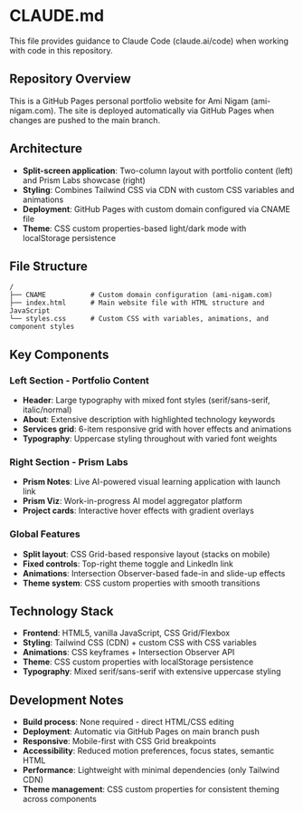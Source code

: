 # CLAUDE.md

This file provides guidance to Claude Code (claude.ai/code) when working with code in this repository.

## Repository Overview

This is a GitHub Pages personal portfolio website for Ami Nigam (ami-nigam.com). The site is deployed automatically via GitHub Pages when changes are pushed to the main branch.

## Architecture

- **Split-screen application**: Two-column layout with portfolio content (left) and Prism Labs showcase (right)
- **Styling**: Combines Tailwind CSS via CDN with custom CSS variables and animations
- **Deployment**: GitHub Pages with custom domain configured via CNAME file
- **Theme**: CSS custom properties-based light/dark mode with localStorage persistence

## File Structure

```
/
├── CNAME           # Custom domain configuration (ami-nigam.com)
├── index.html      # Main website file with HTML structure and JavaScript
└── styles.css      # Custom CSS with variables, animations, and component styles
```

## Key Components

### Left Section - Portfolio Content
- **Header**: Large typography with mixed font styles (serif/sans-serif, italic/normal)
- **About**: Extensive description with highlighted technology keywords
- **Services grid**: 6-item responsive grid with hover effects and animations
- **Typography**: Uppercase styling throughout with varied font weights

### Right Section - Prism Labs
- **Prism Notes**: Live AI-powered visual learning application with launch link
- **Prism Viz**: Work-in-progress AI model aggregator platform
- **Project cards**: Interactive hover effects with gradient overlays

### Global Features
- **Split layout**: CSS Grid-based responsive layout (stacks on mobile)
- **Fixed controls**: Top-right theme toggle and LinkedIn link
- **Animations**: Intersection Observer-based fade-in and slide-up effects
- **Theme system**: CSS custom properties with smooth transitions

## Technology Stack

- **Frontend**: HTML5, vanilla JavaScript, CSS Grid/Flexbox
- **Styling**: Tailwind CSS (CDN) + custom CSS with CSS variables
- **Animations**: CSS keyframes + Intersection Observer API
- **Theme**: CSS custom properties with localStorage persistence
- **Typography**: Mixed serif/sans-serif with extensive uppercase styling

## Development Notes

- **Build process**: None required - direct HTML/CSS editing
- **Deployment**: Automatic via GitHub Pages on main branch push
- **Responsive**: Mobile-first with CSS Grid breakpoints
- **Accessibility**: Reduced motion preferences, focus states, semantic HTML
- **Performance**: Lightweight with minimal dependencies (only Tailwind CDN)
- **Theme management**: CSS custom properties for consistent theming across components
